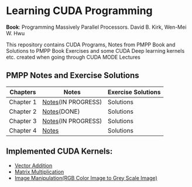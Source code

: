# Learning CUDA Programming

**Book**: Programming Massively Parallel Processors. David B. Kirk, Wen-Mei W. Hwu


This repository contains CUDA Programs, Notes from PMPP Book and Solutions to PMPP Book Exercises and some CUDA Deep learning kernels etc. created when going through CUDA MODE Lectures

## PMPP Notes and Exercise Solutions

| Chapters | Notes | Exercise Solutions |  
| --- | --- | --- |  
| Chapter 1 | [Notes](https://github.com/sandeshkatakam/Learning-CUDA/blob/main/PMPP_Notes_Exercises/chapter_1/notes.md)(IN PROGRESS) | Solutions |
| Chapter 2 | [Notes](https://github.com/sandeshkatakam/Learning-CUDA/blob/main/PMPP_Notes_Exercises/chapter_2/notes.md)(DONE) | Solutions |  
| Chapter 3 | [Notes](https://github.com/sandeshkatakam/Learning-CUDA/blob/main/PMPP_Notes_Exercises/chapter_3/notes.md)(IN PROGRESS) | Solutions |  
| Chapter 4 | [Notes](https://github.com/sandeshkatakam/Learning-CUDA/blob/main/PMPP_Notes_Exercises/chapter_4/notes.md) | Solutions |


## **Implemented CUDA Kernels:**
* [Vector Addition](/workspaces/CUDA_Kernels/CUDA_Programs/Vector_Addition.cu)
* [Matrix Multiplication](/workspaces/CUDA_Kernels/CUDA_Programs/Matrix_Multiplication.cu)
* [Image Manipulation(RGB Color Image to Grey Scale Image)](/workspaces/CUDA_Kernels/CUDA_Programs/RGB_to_GrayScale.cu)
